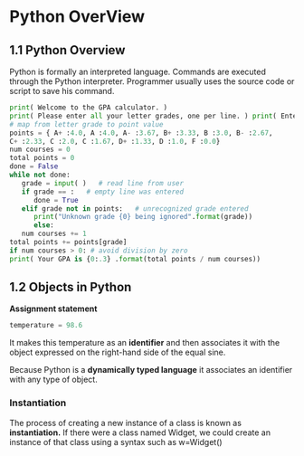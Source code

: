 # Python OverView

## 1.1 Python Overview

Python is formally an interpreted language. Commands are executed through the Python interpreter. Programmer usually uses the source code or script to save his command.

```python
print( Welcome to the GPA calculator. )
print( Please enter all your letter grades, one per line. ) print( Enter a blank line to designate the end. )
# map from letter grade to point value
points = { A+ :4.0, A :4.0, A- :3.67, B+ :3.33, B :3.0, B- :2.67,
C+ :2.33, C :2.0, C :1.67, D+ :1.33, D :1.0, F :0.0}
num courses = 0
total points = 0
done = False
while not done:
   grade = input( )   # read line from user
   if grade == :   # empty line was entered
      done = True
   elif grade not in points:   # unrecognized grade entered
      print("Unknown grade {0} being ignored".format(grade))
      else:
   num courses += 1
total points += points[grade]
if num courses > 0: # avoid division by zero
print( Your GPA is {0:.3} .format(total points / num courses))
```

## 1.2 Objects in Python

**Assignment statement**

```python
temperature = 98.6
```

It makes this temperature as an **identifier** and then associates it with the object expressed on the right-hand side of the equal sine.

Because Python is a **dynamically typed language** it associates an identifier with any type of object.

### Instantiation

The process of creating a new instance of a class is known as **instantiation.** If there were a class named Widget, we could create an instance of that class using a syntax such as w=Widget()




